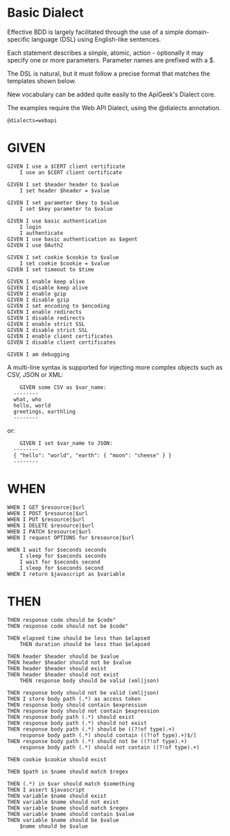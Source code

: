 Basic Dialect
==================

Effective BDD is largely facilitated through the use of a simple domain-specific language (DSL) using English-like sentences.

Each statement describes a simple, atomic, action - optionally it may specify one or more parameters. Parameter names are prefixed with a $.

The DSL is natural, but it must follow a precise format that matches the templates shown below.

New vocabulary can be added quite easily to the ApiGeek's Dialect core.

The examples require the Web API Dialect, using the @dialects annotation.

	@dialects=webapi

GIVEN
=====

    GIVEN I use a $CERT client certificate
        I use an $CERT client certificate

    GIVEN I set $header header to $value
        I set header $header = $value

    GIVEN I set parameter $key to $value
        I set $key parameter to $value

    GIVEN I use basic authentication
        I login
        I authenticate
    GIVEN I use basic authentication as $agent
    GIVEN I use OAuth2

    GIVEN I set cookie $cookie to $value
        I set cookie $cookie = $value
    GIVEN I set timeout to $time

    GIVEN I enable keep alive
    GIVEN I disable keep alive
    GIVEN I enable gzip
    GIVEN I disable gzip
    GIVEN I set encoding to $encoding
    GIVEN I enable redirects
    GIVEN I disable redirects
    GIVEN I enable strict SSL
    GIVEN I disable strict SSL
    GIVEN I enable client certificates
    GIVEN I disable client certificates

    GIVEN I am debugging

A multi-line syntax is supported for injecting more complex objects such as CSV, JSON or XML:

	    GIVEN some CSV as $var_name:
	  --------
	  what, who
	  hello, world
	  greetings, earthling
	  --------

or:

	    GIVEN I set $var_name to JSON:
	  --------
	  { "hello": "world", "earth": { "moon": "cheese" } }
	  --------


WHEN
====

    WHEN I GET $resource|$url
    WHEN I POST $resource|$url
    WHEN I PUT $resource|$url
    WHEN I DELETE $resource|$url
    WHEN I PATCH $resource|$url
    WHEN I request OPTIONS for $resource|$url

    WHEN I wait for $seconds seconds
        I sleep for $seconds seconds
        I wait for $seconds second
        I sleep for $seconds second
    WHEN I return $javascript as $variable

THEN
====

    THEN response code should be $code"
    THEN response code should not be $code"

    THEN elapsed time should be less than $elapsed
        THEN duration should be less than $elapsed

    THEN header $header should be $value
    THEN header $header should not be $value
    THEN header $header should exist
    THEN header $header should not exist
	    THEN response body should be valid (xml|json)

    THEN response body should not be valid (xml|json)
    THEN I store body path (.*) as access token
    THEN response body should contain $expression
    THEN response body should not contain $expression
    THEN response body path (.*) should exist
    THEN response body path (.*) should not exist
    THEN response body path (.*) should be ((?!of type).+)
        response body path (.*) should contain ((?!of type).+)$/]
    THEN response body path (.*) should not be ((?!of type).+)
        response body path (.*) should not contain ((?!of type).+)

    THEN cookie $cookie should exist

	THEN $path in $name should match $regex

	THEN (.*) in $var should match $something
    THEN I assert $javascript
	THEN variable $name should exist
	THEN variable $name should not exist
	THEN variable $name should match $regex
	THEN variable $name should contain $value
	THEN variable $name should be $value
		$name should be $value
	
